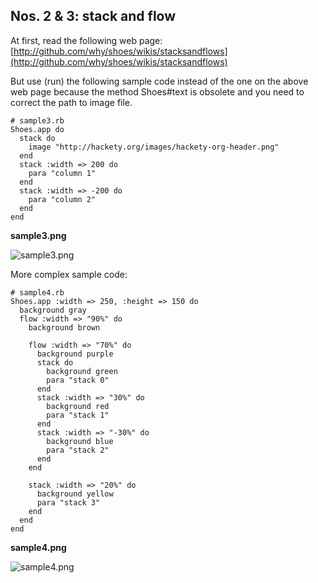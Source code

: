Nos. 2 & 3: stack and flow
---------------------

At first, read the following web page:
[http://github.com/why/shoes/wikis/stacksandflows](http://github.com/why/shoes/wikis/stacksandflows)

But use (run) the following sample code instead of the one on the above web page because the method Shoes#text is obsolete and you need to correct the path to image file.

	# sample3.rb
	Shoes.app do
	  stack do
	    image "http://hackety.org/images/hackety-org-header.png"
	  end
	  stack :width => 200 do
	    para "column 1"
	  end
	  stack :width => -200 do
	    para "column 2"
	  end
	end

**sample3.png**

![sample3.png](http://www.rin-shun.com/rubylearning/shoes/shoes_tutorial_html/images/sample3.png) <!-- patch -->

More complex sample code:

	# sample4.rb
	Shoes.app :width => 250, :height => 150 do
	  background gray
	  flow :width => "90%" do
	    background brown
	    
	    flow :width => "70%" do
	      background purple
	      stack do
	        background green
	        para "stack 0"
	      end
	      stack :width => "30%" do
	        background red
	        para "stack 1"
	      end
	      stack :width => "-30%" do
	        background blue
	        para "stack 2"
	      end
	    end
	    
	    stack :width => "20%" do
	      background yellow
	      para "stack 3"
	    end
	  end
	end
	      

**sample4.png**

![sample4.png](http://www.rin-shun.com/rubylearning/shoes/shoes_tutorial_html/images/sample4.png) <!-- patch -->


